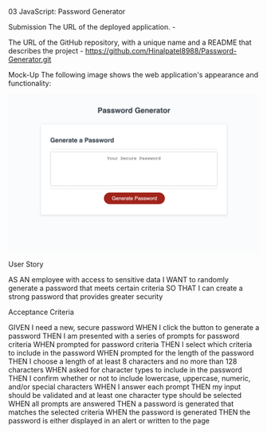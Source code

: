 03 JavaScript: Password Generator


Submission The URL of the deployed application. - 

The URL of the GitHub repository, with a unique name and a README that describes the project - https://github.com/Hinalpatel8988/Password-Generator.git

Mock-Up
The following image shows the web application's appearance and functionality:

![Alt text](Screenshot%202022-12-08%20at%2010.17.38%20pm.png)


User Story

AS AN employee with access to sensitive data
I WANT to randomly generate a password that meets certain criteria
SO THAT I can create a strong password that provides greater security



Acceptance Criteria

GIVEN I need a new, secure password
WHEN I click the button to generate a password
THEN I am presented with a series of prompts for password criteria
WHEN prompted for password criteria
THEN I select which criteria to include in the password
WHEN prompted for the length of the password
THEN I choose a length of at least 8 characters and no more than 128 characters
WHEN asked for character types to include in the password
THEN I confirm whether or not to include lowercase, uppercase, numeric, and/or special characters
WHEN I answer each prompt
THEN my input should be validated and at least one character type should be selected
WHEN all prompts are answered
THEN a password is generated that matches the selected criteria
WHEN the password is generated
THEN the password is either displayed in an alert or written to the page




